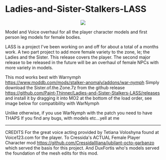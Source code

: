 # Ladies-and-Sister-Stalkers-LASS
<p align="center">
  <img src="https://github-production-user-asset-6210df.s3.amazonaws.com/134613305/281737040-585617d5-29ef-4f9c-a64b-93f3033f83c0.png">
</p>

Model and Voice overhaul for all the player character models and first person leg models for female bodies.

LASS is a project I've been working on and off for about a total of a months work. A two part project to add more female variety to the zone, Ie; the Ladies and the Sister. This release covers the player. The second major release to be released in the future will be an overhaul of female NPCs with more variety in models.

This mod works best with Warnymph https://www.moddb.com/mods/stalker-anomaly/addons/war-nymph
Simply download the Sister.of.the.Zone.7z from the github release https://github.com/Paint-Thinner/Ladies-and-Sister-Stalkers-LASS/releases and install it by dragging it into MO2 at the bottom of the load order, see image below for compatibility with WarNymph

Unlike otherwise, if you use WarNymph with the patch you need to have THAPS
If you find any bugs, with models etc...yell at me
--- --- ---
CREDITS For the great voice acting provided by Tetiana Voloshyna found at Voice123.com for the player.
To Cressida's ACTUAL Female Player Character mod https://github.com/CressidaIlliana/jubilant-octo-garbanzo which served the basis for this project.
And DuxFortis who's models served the foundation of the mesh edits for this mod.
